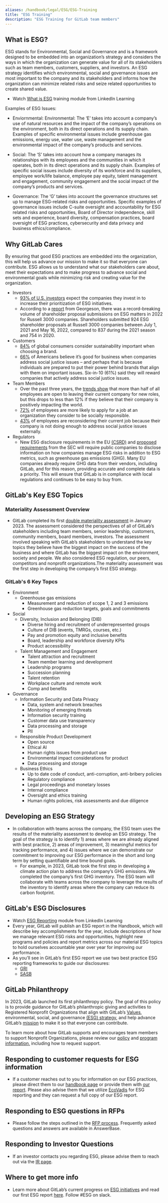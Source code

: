 ```yaml
---
aliases: /handbook/legal/ESG/ESG-Training
title: "ESG Training"
description: "ESG Training for GitLab team members"
---
```


## What is ESG?

ESG stands for Environmental, Social and Governance and is a framework designed to be embedded into an organization’s strategy and considers the ways in which the organization can generate value for all of its stakeholders such as team members, customers, suppliers, and investors. An ESG strategy identifies which environmental, social and governance issues are most important to the company and its stakeholders and informs how the organization can minimize related risks and seize related opportunities to create shared value.

- Watch [What is ESG](https://www.linkedin.com/learning/search?keywords=esg&u=2255073) training module from LinkedIn Learning

Examples of ESG Issues:
- Enviornmental: Environmental: The ‘E’ takes into account a company’s use of natural resources and the impact of the company’s operations on the environment, both in its direct operations and its supply chain. Examples of specific environmental issues include greenhouse gas emissions, energy use, water use, waste management and the environmental impact of the company’s products and services.

- Social: The ‘S’ takes into account how a company manages its relationships with its employees and the communities in which it operates, both in its direct operations and its supply chain. Examples of specific social issues include diversity of its workforce and its suppliers, employee work/life balance, employee pay equity, talent management and engagement, community engagement and the social impact of the company’s products and services.

- Governance: The ‘G’ takes into account the governance structures set up to manage ESG-related risks and opportunities. Specific examples of governance issues include C-suite oversight and accountability for ESG related risks and opportunities, Board of Director independence, skill sets and experience, board diversity, compensation practices, board oversight of ESG practices, cybersecurity and data privacy and business ethics/compliance.

## Why GitLab Cares

By ensuring that good ESG practices are embedded into the organization, this will help us advance our mission to make it so that everyone can contribute. ESG allows us to understand what our stakeholders care about, meet their expectations and to make progress to advance social and environmental goals while minimizing risk and creating value for the organization.
- Investors
  - [93% of U.S. investors](https://www.edelman.com/sites/g/files/aatuss191/files/2020-11/Edelman%202020%20Institutional%20Investor%20Trust_0.pdf?utm_campaign=Friends%20of%20Dave&utm_medium=email&utm_source=Revue%20newsletter) expect the companies they invest in to increase their prioritization of ESG initiatives.
  - According to a [report](https://www.georgeson.com/us/insights/early-2022-us-agm-season-data#:~:text=In%20its%202022%20Early%20Proxy,season%20and%20754%20in%202020.) from Georgeson, there was a record-breaking volume of shareholder proposal submissions on ESG matters in 2022 for Russell 3000 companies. Shareholders submitted 924 ESG shareholder proposals at Russell 3000 companies between July 1, 2021 and May 16, 2022, compared to 837 during the 2021 season and 754 in 2020.
- Customers
    - [84%](https://www.ey.com/en_us/consumer-products-retail/make-sustainability-accessible-to-the-consumer#:~:text=84%25%20say%20sustainability%20is%20important,from%20the%20risk%20of%20infection.) of global consumers consider sustainability important when choosing a brand.
    - [66%](https://www.porternovelli.com/wp-content/uploads/2021/05/2021-PN-Business-and-Social-Justice-Study.pdf) of Americans believe it’s good for business when companies address social justice issues – and perhaps that is because individuals are prepared to put their power behind brands that align with them on important issues. Six-in-10 (61%) said they will reward companies that actively address social justice issues.
- Team Members
    - Over the past three years, the [trends show](https://www.wespire.com/blog/state-of-employee-engagement) that more than half of all employees are open to leaving their current company for new roles, but this drops to less than 12% if they believe that their company is positively impacting the world.
    - [72%](https://www.ibm.com/downloads/cas/WLJ7LVP4) of employees are more likely to apply for a job at an organization they consider to be socially responsible.
    - [43%](https://www.porternovelli.com/findings/2021-porter-novelli-focus-all-gender/) of employees are reconsidering their current job because their company is not doing enough to address social justice issues externally.
- Regulators
    - New ESG disclosure requirements in the EU [(CSRD)](https://finance.ec.europa.eu/capital-markets-union-and-financial-markets/company-reporting-and-auditing/company-reporting/corporate-sustainability-reporting_en) and [proposed requirements](https://www.sec.gov/news/press-release/2022-46) from the SEC will require public companies to disclose information on how companies manage ESG risks in addition to ESG metrics, such as greenhouse gas emissions (GHG). Many EU companies already require GHG data from their vendors, including GitLab, and for this reason, providing accurate and complete data is a priority. This will ensure that GitLab is in compliance with local regulations and continues to be easy to buy from.


## GitLab's Key ESG Topics

### Materiality Assessment Overview

 - GitLab completed its first [double materiality assessment](/handbook/legal/ESG/#esg-materiality-matrix) in January 2023. The assessment considered the perspectives of all of GitLab’s stakeholders including team members, senior leadership, customers, community members, board members, investors. The assessment involved speaking with GitLab’s stakeholders to understand the key topics they believe have the biggest impact on the success of the business and where GitLab has the biggest impact on the environment, society and people. We also considered ESG regulation, our peers, competitors and nonprofit organizations.The materiality assessment was the first step in developing the company’s first ESG strategy.

### GitLab's 6 Key Topcs

- Environment
  - Greenhouse gas emissions
    - Measurement and reduction of scope 1, 2 and 3 emissions
    - Greenhouse gas reduction targets, goals and commitments
- Social
  - Diversity, Inclusion and Belonging (DIB)
    - Diverse hiring and recruitment of underrepresented groups
    - Culture of DIB (events, TMRGs, courses, etc.)
    - Pay and promotion equity and inclusive benefits
    - Board, leadership and workforce diversity KPIs
    - Product accessibility
  - Talent Management and Engagement
    - Talent attraction and recruitment
    - Team member learning and development
    - Leadership programs
    - Succession planning
    - Talent retention
    - Workplace culture and remote work
    - Comp and benefits
- Governance
  - Information Security and Data Privacy
    - Data, system and network breaches
    - Monitoring of emerging threats
    - Information security training
    - Customer data use transparency
    - Data processing and storage
    - PII
  - Responsible Product Development
    - Open source
    - Ethical AI
    - Human rights issues from product use
    - Environmental impact considerations for product
    - Data processing and storage
  - Business Ethics
    - Up to date code of conduct, anti-corruption, anti-bribery policies
    - Regulatory compliance
    - Legal proceedings and monetary losses
    - Internal compliance
    - Oversight and ethics training
    - Human rights policies, risk assessments and due diligence


## Developing an ESG Strategy

- In collaboration with teams across the company, the ESG team uses the results of the materiality assessment to develop an ESG strategy. The goal of the strategy is to identify 1) areas where we are already aligned with best practice, 2) areas of improvement, 3) meaningful metrics for tracking performance, and 4) issues where we can demonstrate our commitment to improving our ESG performance in the short and long term by setting quantifiable and time bound goals.
    - For example, in 2023, GitLab took the first step in developing a climate action plan to address the company’s GHG emissions. We completed the company’s first GHG inventory. The ESG team will collaborate with teams across the company to leverage the results of the inventory to identify areas where the company can reduce its carbon footprint.

## GitLab's ESG Disclosures

- Watch [ESG Reporting](https://www.linkedin.com/learning/search?keywords=esg%20reporting&u=2255073) module from LinkedIn Learning
- Every year, GitLab will publish an ESG report in the Handbook, which will describe key accomplishments for the year, include descriptions of how we manage relevant ESG risks and opportunities, highlight new programs and policies and report metrics across our material ESG topics to hold ourselves accountable year over year for improving our performance.
- As you’ll see in GitLab’s first ESG report we use two best practice ESG reporting frameworks to guide our disclosures:
    - [GRI](https://www.globalreporting.org/)
    - [SASB](https://www.sasb.org/)

## GitLab Philanthropy

In 2023, GitLab launched its first philanthropy policy. The goal of this policy is to provide guidance for GitLab’s philanthropic giving and activities to Registered Nonprofit Organizations that align with GitLab’s [Values](/handbook/values/), environmental, social, and governance [(ESG) strategy](/handbook/legal/ESG/), and help advance GitLab’s [mission](/handbook/company/mission/) to make it so that everyone can contribute.

To learn more about how GitLab supports and encourages team members to support Nonprofit Organizations, please review our [policy](/handbook/legal/philanthropy-policy/#gitlab-inc-philanthropy-policy) and [program information,](/handbook/legal/ESG/#esg-request-process) including how to request support.

## Responding to customer requests for ESG information

- If a customer reaches out to you for information on our ESG practices, please direct them to our [handbook page](/handbook/legal/ESG/) or provide them with [our report](/handbook/esg/). Please also advise them that we utilize [EcoVadis](https://ecovadis.com/) for ESG reporting and they can request a full copy of our ESG report.

## Responding to ESG questions in RFPs

 - Please follow the steps outlined in the [RFP process](/handbook/security/security-assurance/field-security/Field-Security-RFP.html). Frequently asked questions and answers are available in AnswerBase.

## Responding to Investor Questions

 - If an investor contacts you regarding ESG, please advise them to reach out via the [IR page](https://ir.gitlab.com/ir-resources/contact-ir).

## Where to get more info

 - Learn more about GitLab’s current progress on [ESG initiatives](/handbook/legal/ESG/) and read our first ESG report [here](/handbook/esg/). Follow #ESG on slack.


















